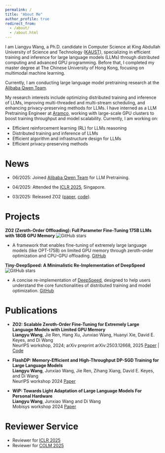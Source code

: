 ```yaml
---
permalink: /
title: "About Me"
author_profile: true
redirect_from: 
  - /about/
  - /about.html
---
```

I am Liangyu Wang, a Ph.D. candidate in Computer Science at King Abdullah University of Science and Technology ([KAUST](https://www.kaust.edu.sa/en/)), specializing in efficient training and inference for large language models (LLMs) through distributed computing and advanced GPU programming. 
Before that, I completed my master degree at The Chinese University of Hong Kong, focusing on multimodal machine learning.

Currently, I am conducting large language model pretraining research at the [Alibaba Qwen Team](https://huggingface.co/Qwen).

My research interests include optimizing distributed training and inference of LLMs, improving multi-threaded and multi-stream scheduling, and enhancing privacy-preserving methods for LLMs. I have interned as a LLM Pretraining Engineer at [Aramco](https://www.aramco.com/), working with large-scale GPU clusters to boost training throughput and model scalability. Currently, I am working on:

* Efficient reinforcement learning (RL) for LLMs reasoning
* Distributed training and inference of LLMs
* Efficient algorithm and infrastructure design for LLMs
* Efficient privacy-preserving methods

News
====

* 06/2025: Joined [Alibaba Qwen Team](https://huggingface.co/Qwen) for LLM Pretraining.

* 04/2025: Attended the [ICLR 2025](https://openreview.net/group?id=ICLR.cc/2025/Conference), Singapore.

* 03/2025: Released ZO2 ([paper](https://arxiv.org/abs/2503.12668), [code](https://github.com/liangyuwang/zo2)).

Projects
========

**ZO2 (Zeroth-Order Offloading): Full Parameter Fine-Tuning 175B LLMs with 18GB GPU Memory** ![GitHub stars](https://img.shields.io/github/stars/liangyuwang/zo2?style=social)
- A framework that enables fine-tuning of extremely large language models (like OPT-175B) on limited GPU memory through zeroth-order optimization and CPU-GPU offloading. [GitHub](https://github.com/liangyuwang/zo2)

**Tiny-DeepSpeed: A Minimalistic Re-Implementation of DeepSpeed** ![GitHub stars](https://img.shields.io/github/stars/liangyuwang/Tiny-DeepSpeed?style=social)
- A concise re-implementation of [DeepSpeed](https://github.com/deepspeedai/DeepSpeed), designed to help users understand the core functionalities of distributed training and model optimization. [GitHub](https://github.com/liangyuwang/Tiny-DeepSpeed)

Publications
============

* **ZO2: Scalable Zeroth-Order Fine-Tuning for Extremely Large Language Models with Limited GPU Memory**  
  **Liangyu Wang**, Jie Ren, Hang Xu, Junxiao Wang, Huanyi Xie, David E. Keyes, and Di Wang  
  NeurIPS workshop, 2024; arXiv preprint arXiv:2503.12668, 2025 
  [Paper](https://arxiv.org/abs/2503.12668) | [Code](https://github.com/liangyuwang/zo2)

* **FlashDP: Memory-Efficient and High-Throughput DP-SGD Training for Large Language Models**  
  **Liangyu Wang**, Junxiao Wang, Jie Ren, Zihang Xiang, David E. Keyes, and Di Wang  
  NeurIPS workshop 2024 
  [Paper](https://openreview.net/pdf?id=6izXTVVzoI)

* **WiP: Towards Light Adaptation of Large Language Models For Personal Hardware**  
  **Liangyu Wang**, Junxiao Wang and Di Wang  
  Mobisys workshop 2024 
  [Paper](https://dl.acm.org/doi/pdf/10.1145/3662006.3662065)

Reviewer Service
================

- Reviewer for [ICLR 2025](https://iclr.cc/)
- Reviewer for [COLM 2025](https://colmweb.org/)
